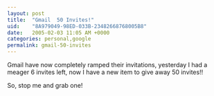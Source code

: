 ```yaml
---
layout: post
title:  "Gmail  50 Invites!"
uid:	"8A979049-98ED-033B-23482668768005B8"
date:   2005-02-03 11:05 AM +0000
categories: personal,google
permalink: gmail-50-invites
---
```

Gmail have now completely ramped their invitations, yesterday I had a meager 6 invites left, now I have a new item to give away 50 invites!!

So, stop me and grab one!
